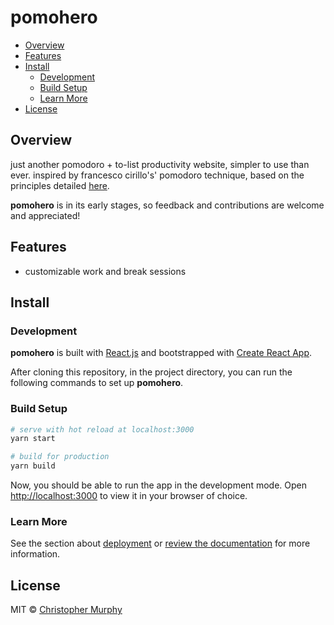 # pomohero

- [Overview](#overview)
- [Features](#features)
- [Install](#install)
  - [Development](#development)
  - [Build Setup](#build-setup)
  - [Learn More](#learn-more)
- [License](#license)

## Overview

just another pomodoro + to-list productivity website, simpler to use than ever. inspired by francesco cirillo's' pomodoro technique, based on the principles detailed [here](https://www.pomodorotechnique.com).

**pomohero** is in its early stages, so feedback and contributions are welcome and appreciated!

## Features

- customizable work and break sessions

## Install

### Development

**pomohero** is built with [React.js](https://github.com/facebook/react) and bootstrapped with [Create React App](https://github.com/facebook/create-react-app).

After cloning this repository, in the project directory, you can run the following commands to set up **pomohero**.

### Build Setup

```bash
# serve with hot reload at localhost:3000
yarn start 

# build for production
yarn build
```

Now, you should be able to run the app in the development mode.
Open [http://localhost:3000](http://localhost:3000) to view it in your browser of choice.

### Learn More

See the section about [deployment](https://facebook.github.io/create-react-app/docs/deployment) or [review the documentation](https://facebook.github.io/create-react-app/docs/getting-started) for more information.

## License

MIT &copy; [Christopher Murphy](https://github.com/Splode)
